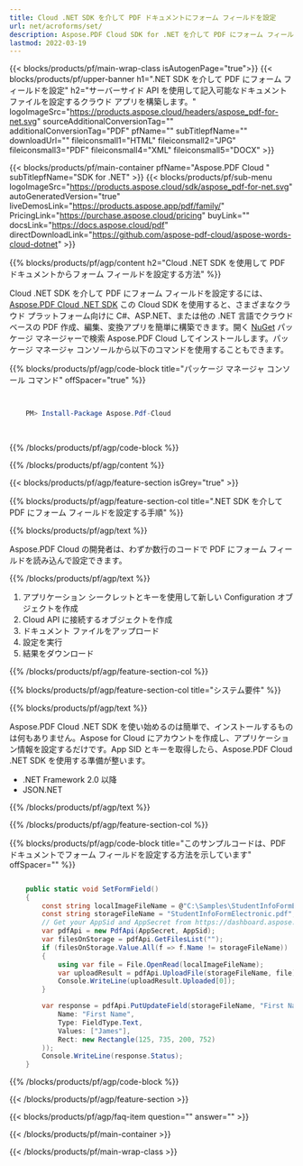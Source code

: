 ```yaml
---
title: Cloud .NET SDK を介して PDF ドキュメントにフォーム フィールドを設定
url: net/acroforms/set/
description: Aspose.PDF Cloud SDK for .NET を介して PDF にフォーム フィールドを設定します。インタラクティブなフォームの作成を簡単に自動化。
lastmod: 2022-03-19
---
```


{{< blocks/products/pf/main-wrap-class isAutogenPage="true">}}
{{< blocks/products/pf/upper-banner h1=".NET SDK を介して PDF にフォーム フィールドを設定" h2="サーバーサイド API を使用して記入可能なドキュメント ファイルを設定するクラウド アプリを構築します。" logoImageSrc="https://products.aspose.cloud/headers/aspose_pdf-for-net.svg" sourceAdditionalConversionTag="" additionalConversionTag="PDF" pfName="" subTitlepfName="" downloadUrl="" fileiconsmall1="HTML" fileiconsmall2="JPG" fileiconsmall3="PDF" fileiconsmall4="XML" fileiconsmall5="DOCX" >}}

{{< blocks/products/pf/main-container pfName="Aspose.PDF Cloud " subTitlepfName="SDK for .NET" >}}
{{< blocks/products/pf/sub-menu logoImageSrc="https://products.aspose.cloud/sdk/aspose_pdf-for-net.svg"
autoGeneratedVersion="true"
liveDemosLink="https://products.aspose.app/pdf/family/" PricingLink="https://purchase.aspose.cloud/pricing" buyLink="" docsLink="https://docs.aspose.cloud/pdf"  directDownloadLink="https://github.com/aspose-pdf-cloud/aspose-words-cloud-dotnet" >}}

{{% blocks/products/pf/agp/content h2="Cloud .NET SDK を使用して PDF ドキュメントからフォーム フィールドを設定する方法" %}}

Cloud .NET SDK を介して PDF にフォーム フィールドを設定するには、
[Aspose.PDF Cloud .NET SDK](https://products.aspose.cloud/pdf/net/)
この Cloud SDK を使用すると、さまざまなクラウド プラットフォーム向けに C#、ASP.NET、または他の .NET 言語でクラウド ベースの PDF 作成、編集、変換アプリを簡単に構築できます。開く
[NuGet](https://www.nuget.org/packages/Aspose.Pdf-Cloud)
パッケージ マネージャーで検索
Aspose.PDF Cloud
してインストールします。パッケージ マネージャ コンソールから以下のコマンドを使用することもできます。

{{% blocks/products/pf/agp/code-block title="パッケージ マネージャ コンソール コマンド" offSpacer="true" %}}

```powershell

     
    PM> Install-Package Aspose.Pdf-Cloud
     
     

```

{{% /blocks/products/pf/agp/code-block %}}

{{% /blocks/products/pf/agp/content %}}

{{< blocks/products/pf/agp/feature-section isGrey="true" >}}

{{% blocks/products/pf/agp/feature-section-col title=".NET SDK を介して PDF にフォーム フィールドを設定する手順" %}}

{{% blocks/products/pf/agp/text %}}

Aspose.PDF Cloud の開発者は、わずか数行のコードで PDF にフォーム フィールドを読み込んで設定できます。

{{% /blocks/products/pf/agp/text %}}

1. アプリケーション シークレットとキーを使用して新しい Configuration オブジェクトを作成
1. Cloud API に接続するオブジェクトを作成
1. ドキュメント ファイルをアップロード
1. 設定を実行
1. 結果をダウンロード

{{% /blocks/products/pf/agp/feature-section-col %}}

{{% blocks/products/pf/agp/feature-section-col title="システム要件" %}}

{{% blocks/products/pf/agp/text %}}

Aspose.PDF Cloud .NET SDK を使い始めるのは簡単で、インストールするものは何もありません。Aspose for Cloud にアカウントを作成し、アプリケーション情報を設定するだけです。App SID とキーを取得したら、Aspose.PDF Cloud .NET SDK を使用する準備が整います。

* .NET Framework 2.0 以降
* JSON.NET

{{% /blocks/products/pf/agp/text %}}

{{% /blocks/products/pf/agp/feature-section-col %}}

{{% blocks/products/pf/agp/code-block title="このサンプルコードは、PDF ドキュメントでフォーム フィールドを設定する方法を示しています" offSpacer="" %}}

```cs

    public static void SetFormField()
    {
        const string localImageFileName = @"C:\Samples\StudentInfoFormElectronic.pdf";
        const string storageFileName = "StudentInfoFormElectronic.pdf";
        // Get your AppSid and AppSecret from https://dashboard.aspose.cloud (free registration required).            
        var pdfApi = new PdfApi(AppSecret, AppSid);
        var filesOnStorage = pdfApi.GetFilesList("");
        if (filesOnStorage.Value.All(f => f.Name != storageFileName))
        {
            using var file = File.OpenRead(localImageFileName);
            var uploadResult = pdfApi.UploadFile(storageFileName, file);
            Console.WriteLine(uploadResult.Uploaded[0]);
        }

        var response = pdfApi.PutUpdateField(storageFileName, "First Name", new Field(
            Name: "First Name",
            Type: FieldType.Text,
            Values: ["James"],
            Rect: new Rectangle(125, 735, 200, 752)
        ));
        Console.WriteLine(response.Status);
    }
```

{{% /blocks/products/pf/agp/code-block %}}

{{< /blocks/products/pf/agp/feature-section >}}

{{< blocks/products/pf/agp/faq-item question="" answer="" >}}

{{< /blocks/products/pf/main-container >}}

{{< /blocks/products/pf/main-wrap-class >}}

